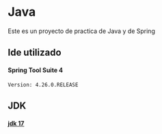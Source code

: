 # Java
Este es un proyecto de practica de Java y de Spring

 ## Ide utilizado
 #### Spring Tool Suite 4 
    Version: 4.26.0.RELEASE
 
 ## JDK
 #### [jdk 17](https://www.oracle.com/java/technologies/javase/jdk17-archive-downloads.html) 
